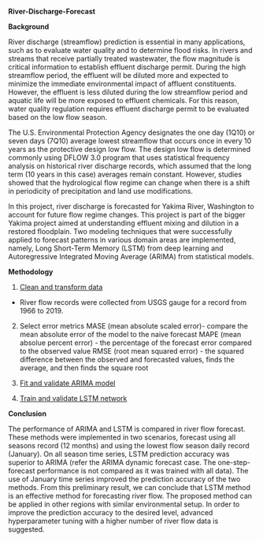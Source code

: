 **River-Discharge-Forecast**

**Background**

River discharge (streamflow) prediction is essential in many applications, such as to evaluate water quality and to determine flood risks. In rivers and streams that receive partially treated wastewater, the flow magnitude is critical information to establish effluent discharge permit. During the high streamflow period, the effluent will be diluted more and expected to minimize the immediate environmental impact of affluent constituents. However, the effluent is less diluted during the low streamflow period and aquatic life will be more exposed to effluent chemicals. For this reason, water quality regulation requires effluent discharge permit to be evaluated based on the low flow season.

The U.S. Environmental Protection Agency designates the one day (1Q10) or seven days (7Q10) average lowest streamflow that occurs once in every 10 years as the protective design low flow. The design low flow is determined commonly using DFLOW 3.0 program that uses statistical frequency analysis on historical river discharge records, which assumed that the long term (10 years in this case) averages remain constant. However, studies showed that the hydrological flow regime can change when there is a shift in periodicity of precipitation and land use modifications. 

In this project, river discharge is forecasted for Yakima River, Washington to account for future flow regime changes. This project is part of the bigger Yakima project aimed at understanding effluent mixing and dilution in a restored floodplain.
Two modeling techniques that were successfully applied to forecast patterns in various domain areas are implemented, namely, Long Short-Term Memory (LSTM) from deep learning and Autoregressive Integrated Moving Average (ARIMA) from statistical models. 

**Methodology** 

1.	[Clean and transform data](http://localhost:8888/notebooks/Desktop/WorkingDirectory/DataScience/Own_Projects/Flow_Analysis/Part%20I--Clean%20and%20Transform%20Data.ipynb) 
+ River flow records were collected from USGS gauge for a record from 1966 to 2019. 
2.	Select error metrics
    MASE (mean absolute scaled error)- compare the mean absolute error of the model to the naive forecast
    MAPE (mean absolue percent error) - the percentage of the forecast error compared to the observed value
    RMSE (root mean squared error) - the squared difference between the observed and forecasted values, finds the average, and then finds the square root

3.	[Fit and validate ARIMA model](http://localhost:8888/notebooks/Desktop/WorkingDirectory/DataScience/Own_Projects/Flow_Analysis/Part%20II--Forecast%20Discharge%20with%20ARIMA%20Model.ipynb) 
4.	[Train and validate LSTM network](http://localhost:8888/notebooks/Desktop/WorkingDirectory/DataScience/Own_Projects/Flow_Analysis/Part%20III---Forecast%20Discharge%20with%20LSTM.ipynb)

**Conclusion**

The performance of ARIMA and LSTM is compared in river flow forecast. These methods were implemented in two scenarios, forecast using all seasons record (12 months) and using the lowest flow season daily record (January). On all season time series, LSTM prediction accuracy was superior to ARIMA (refer the ARIMA dynamic forecast case. The one-step-forecast performance is not compared as it was trained with all data). The use of January time series improved the prediction accuracy of the two methods. From this preliminary result, we can conclude that LSTM method is an effective method for forecasting river flow. The proposed method can be applied in other regions with similar environmental setup. In order to improve the prediction accuracy to the desired level, advanced hyperparameter tuning with a higher number of river flow data is suggested. 
